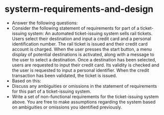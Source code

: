 # systerm-requirements-and-design
- Answer the following questions:
- Consider the following statement of requirements for part of a
ticket-issuing system:
An automated ticket-issuing system sells rail tickets. Users select their
destination and input a credit card and a personal identification number.
The rail ticket is issued and their credit card account is charged. When the
user presses the start button, a menu display of potential destinations is
activated, along with a message to the user to select a destination. Once a
destination has been selected, users are requested to input their credit
card. Its validity is checked and the user is requested to input a personal
identifier. When the credit transaction has been validated, the ticket is
issued.
- Based on this:
- Discuss any ambiguities or omissions in the statement of
requirements for this part of a ticket-issuing system.
- Write a set of non-functional requirements for the ticket-issuing
system above. You are free to make assumptions regarding the
system based on ambiguities or omissions you identified previously.
